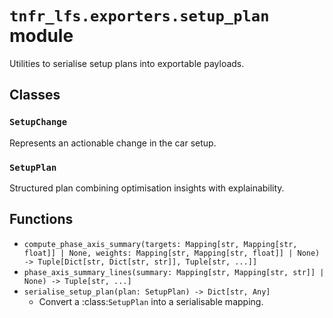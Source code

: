 # `tnfr_lfs.exporters.setup_plan` module
Utilities to serialise setup plans into exportable payloads.

## Classes
### `SetupChange`
Represents an actionable change in the car setup.

### `SetupPlan`
Structured plan combining optimisation insights with explainability.

## Functions
- `compute_phase_axis_summary(targets: Mapping[str, Mapping[str, float]] | None, weights: Mapping[str, Mapping[str, float]] | None) -> Tuple[Dict[str, Dict[str, str]], Tuple[str, ...]]`
- `phase_axis_summary_lines(summary: Mapping[str, Mapping[str, str]] | None) -> Tuple[str, ...]`
- `serialise_setup_plan(plan: SetupPlan) -> Dict[str, Any]`
  - Convert a :class:`SetupPlan` into a serialisable mapping.

